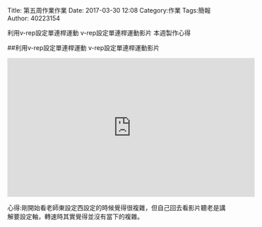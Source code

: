 Title: 第五周作業作業
Date: 2017-03-30 12:08
Category:作業
Tags:簡報
Author: 40223154


利用v-rep設定單連桿運動
v-rep設定單連桿運動影片
本週製作心得

<!-- PELICAN_END_SUMMARY -->

##利用v-rep設定單連桿運動
v-rep設定單連桿運動影片

<iframe width="560" height="315" src="https://www.youtube.com/embed/z-99nY8QvVI" frameborder="0" allowfullscreen></iframe>


心得:剛開始看老師東設定西設定的時候覺得很複雜，但自己回去看影片聽老是講解要設定軸，轉速時其實覺得並沒有當下的複雜。